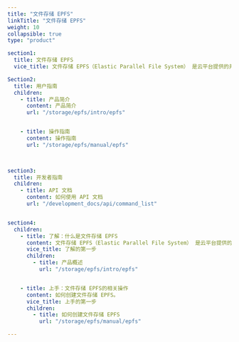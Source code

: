 ```yaml
---
title: "文件存储 EPFS"
linkTitle: "文件存储 EPFS"
weight: 10
collapsible: true
type: "product"

section1:
  title: 文件存储 EPFS
  vice_title: 文件存储 EPFS（Elastic Parallel File System） 是云平台提供的并行文件系统，可面向超级计算服务等高性能场景。

Section2:
  title: 用户指南
  children:
    - title: 产品简介
      content: 产品简介
      url: "/storage/epfs/intro/epfs"


    - title: 操作指南
      content: 操作指南
      url: "/storage/epfs/manual/epfs"

    

section3:
  title: 开发者指南
  children:
    - title: API 文档
      content: 如何使用 API 文档
      url: "/development_docs/api/command_list"


section4:
  children:
    - title: 了解：什么是文件存储 EPFS
      content: 文件存储 EPFS（Elastic Parallel File System） 是云平台提供的并行文件系统，可面向超级计算服务等高性能场景。
      vice_title: 了解的第一步
      children:
        - title: 产品概述
          url: "/storage/epfs/intro/epfs"


    - title: 上手：文件存储 EPFS的相关操作
      content: 如何创建文件存储 EPFS。
      vice_title: 上手的第一步
      children: 
        - title: 如何创建文件存储 EPFS
          url: "/storage/epfs/manual/epfs"

---
```



<!-- type: "product" 这个参数表明这是一个产品index页面 -->
<!-- section1 为产品index页面 主标题 副标题 video  video_img为视频图片  -->
<!-- section2 为产品index页面 第一个大块的用户文档配置  -->
<!-- section3 为产品index页面 第二个大块的开发者文档配置  -->
<!-- section4 为产品index页面 第三个大块的学习路径配置  -->